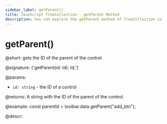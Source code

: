 ```yaml
---
sidebar_label: getParent()
title: JavaScript TreeCollection - getParent Method 
description: You can explore the getParent method of TreeCollection in the documentation of the DHTMLX JavaScript UI library. Browse developer guides and API reference, try out code examples and live demos, and download a free 30-day evaluation version of DHTMLX Suite 7.
---
```


# getParent()

@short: gets the ID of the parent of the control

@signature: {'getParent(id: Id): Id;'}

@params:
- `id: string` - the ID of a control

@returns:
A string with the ID of the parent of the control.

@example:
const parentId = toolbar.data.getParent("add_btn");

@descr:
